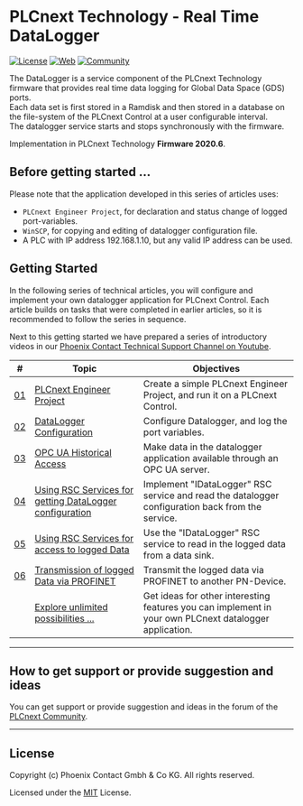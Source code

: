 # PLCnext Technology - Real Time DataLogger

[![License](https://img.shields.io/badge/License-MIT-blue.svg)](LICENSE)
[![Web](https://img.shields.io/badge/PLCnext-Website-blue.svg)](https://www.phoenixcontact.com/plcnext)
[![Community](https://img.shields.io/badge/PLCnext-Community-blue.svg)](https://www.plcnext-community.net)

The DataLogger is a service component of the PLCnext Technology firmware that provides real time data logging for Global Data Space (GDS) ports.  
Each data set is first stored in a Ramdisk and then stored in a database on the file-system of the PLCnext Control at a user configurable interval.  
The datalogger service starts and stops synchronously with the firmware.

Implementation in PLCnext Technology **Firmware 2020.6**.  

## Before getting started ...

Please note that the application developed in this series of articles uses:
- `PLCnext Engineer Project`, for declaration and status change of logged port-variables.
- `WinSCP`, for copying and editing of datalogger configuration file.
- A PLC with IP address 192.168.1.10, but any valid IP address can be used.

## Getting Started

In the following series of technical articles, you will configure and implement your own datalogger application for PLCnext Control. Each article builds on tasks that were completed in earlier articles, so it is recommended to follow the series in sequence.

Next to this getting started we have prepared a series of introductory videos in our [Phoenix Contact Technical Support Channel on Youtube](https://www.youtube.com/playlist?list=PLXpIBdAgtoRLmx0pAn-I19x9bt-AxF29W).



|\#| Topic | Objectives |
| --- | ------ | ------ |
|[01](getting-started/Part-01/README.md)| [PLCnext Engineer Project](getting-started/Part-01/README.md)| Create a simple PLCnext Engineer Project, and run it on a PLCnext Control.|
|[02](getting-started/Part-02/README.md)| [DataLogger Configuration](getting-started/Part-02/README.md)| Configure Datalogger, and log the port variables.|
|[03](getting-started/Part-03/README.md)| [OPC UA Historical Access](getting-started/Part-03/README.md)| Make data in the datalogger application available through an OPC UA server.|
|[04](getting-started/Part-04/README.md)| [Using RSC Services for getting DataLogger configuration](getting-started/Part-04/README.md)| Implement "IDataLogger" RSC service and read the datalogger configuration back from the service.|
|[05](getting-started/Part-05/README.md)| [Using RSC Services for access to logged Data](getting-started/Part-05/README.md)| Use the "IDataLogger" RSC service to read in the logged data from a data sink.|
|[06](getting-started/Part-06/README.md)| [Transmission of logged Data via PROFINET](getting-started/Part-06/README.md)| Transmit the logged data via PROFINET to another PN-Device.|
|| [Explore unlimited possibilities ...](getting-started/Part-99/README.md)| Get ideas for other interesting features you can implement in your own PLCnext datalogger application.|

---

## How to get support or provide suggestion and ideas
You can get support or provide suggestion and ideas in the forum of the [PLCnext Community](www.plcnext-community.net).

---

## License

Copyright (c) Phoenix Contact Gmbh & Co KG. All rights reserved.

Licensed under the [MIT](LICENSE) License.